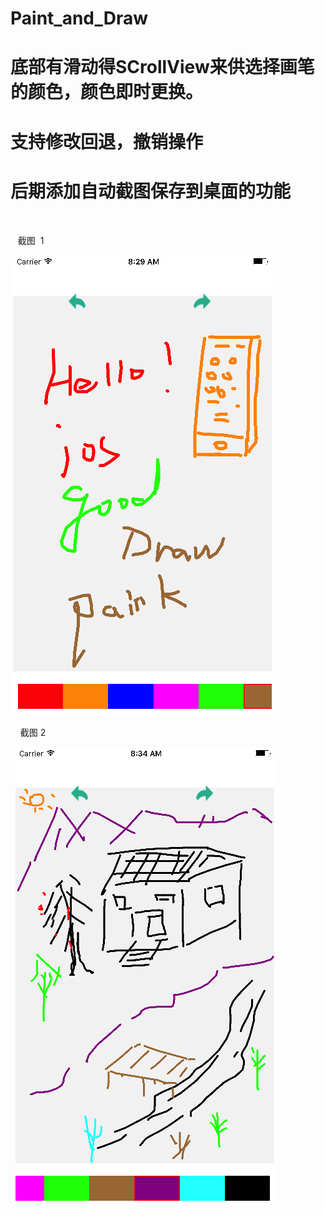 # Paint_and_Draw
# 底部有滑动得SCrollView来供选择画笔的颜色，颜色即时更换。
# 支持修改回退，撤销操作
# 后期添加自动截图保存到桌面的功能
         
    
    截图  1
          
          
  ![image](https://github.com/feibaichen/Paint_and_Draw/blob/master/1.png)     
            
     截图 2   
           
           
   ![image](https://github.com/feibaichen/Paint_and_Draw/blob/master/2.png)
